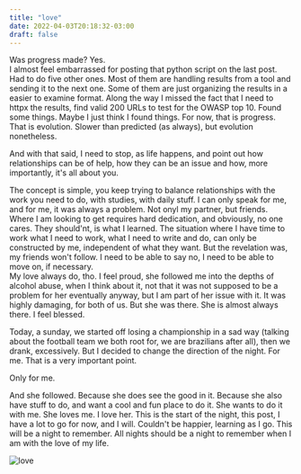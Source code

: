 ```yaml
---
title: "love"
date: 2022-04-03T20:18:32-03:00
draft: false
---
```


Was progress made? Yes.  
I almost feel embarrassed for posting that python script on the last post. Had to do five other ones. Most of them are handling results from a tool and sending it to the next one. Some of them are just organizing the results in a easier to examine format.
Along the way I missed the fact that I need to httpx the results, find valid 200 URLs to test for the OWASP top 10. Found some things. Maybe I just think I found things. For now, that is progress. That is evolution. Slower than predicted (as always), but evolution nonetheless.  

And with that said, I need to stop, as life happens, and point out how relationships can be of help, how they can be an issue and how, more importantly, it's all about you.  

The concept is simple, you keep trying to balance relationships with the work you need to do, with studies, with daily stuff. I can only speak for me, and for me, it was always a problem. Not onyl my partner, but friends. Where I am looking to get requires hard dedication, and obviously, no one cares. They should'nt, is what I learned. The situation where I have time to work what I need to work, what I need to write and do, can only be constructed by me, independent of what they want. But the revelation was, my friends won't follow. I need to be able to say no, I need to be able to move on, if necessary.  
My love always do, tho. I feel proud, she followed me into the depths of alcohol abuse, when I think about it, not that it was not supposed to be a problem for her eventually anyway, but I am part of her issue with it. It was highly damaging, for both of us. But she was there. She is almost always there. I feel blessed.   

Today, a sunday, we started off losing a championship in a sad way (talking about the football team we both root for, we are brazilians after all), then we drank, excessively. But I decided to change the direction of the night. For me. That is a very important point.  

Only for me.  

And she followed. Because she does see the good in it. Because she also have stuff to do, and want a cool and fun place to do it. She wants to do it with me. She loves me. I love her. This is the start of the night, this post, I have a lot to go for now, and I will. Couldn't be happier, learning as I go. This will be a night to remember. All nights should be a night to remember when I am with the love of my life.  

![love](/images/spfc.jpg#center)
